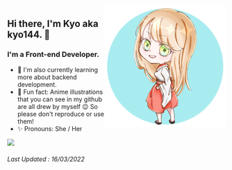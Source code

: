<img style="width:280px; margin-bottom: 15px;" align="right" src="./imgs/kyo144-avatar-1.png">

## Hi there, I'm Kyo aka kyo144. 👋
### I'm a Front-end Developer.
- 🌱 I'm also currently learning more about backend development.
- 💎 Fun fact: Anime illustrations that you can see in my github are all drew by myself 😉 So please don't reproduce or use them!
- ✨ Pronouns: She / Her

![](https://github-readme-stats.vercel.app/api?username=kyo144&count_private=true&show_icons=true&theme=ayu-mirage&hide=issues,contribs)

###### Last Updated : 16/03/2022